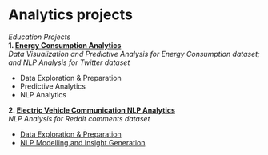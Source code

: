 # Analytics projects  
*Education Projects*  
**1. [Energy Consumption Analytics](https://github.com/daoddv/analytics-projects/tree/master/projects/01-energy-consumption-analytics)**   
*Data Visualization and Predictive Analysis for Energy Consumption dataset; and NLP Analysis for Twitter dataset*  
- Data Exploration & Preparation  
- Predictive Analytics  
- NLP Analytics   

**2. [Electric Vehicle Communication NLP Analytics](https://github.com/daoddv/analytics-projects/tree/master/projects/02-electric-vehicle-communication-analytics)**  
*NLP Analysis for Reddit comments dataset*  
- [Data Exploration & Preparation](https://github.com/daoddv/analytics-projects/blob/master/projects/02-electric-vehicle-communication-analytics/02-ev-nlp-analytics-exploration.ipynb)  
- [NLP Modelling and Insight Generation](https://github.com/daoddv/analytics-projects/blob/master/projects/02-electric-vehicle-communication-analytics/02-ev-nlp-analytics-sentiment-analysis.ipynb)  
